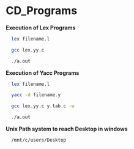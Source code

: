 # CD_Programs
**Execution of Lex Programs**
```bash
  lex filename.l
```
```bash
  gcc lex.yy.c
```
```bash
  ./a.out
```
**Execution of Yacc Programs**
```bash
  lex filename.l
```
```bash
  yacc -d filename.y
```
```bash
  gcc lex.yy.c y.tab.c -w
```
```bash
  ./a.out
```

**Unix Path system to reach Desktop in windows**
```bash
  /mnt/c/users/Desktop
 ```
